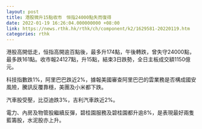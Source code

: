 ```yaml
---
layout: post
title: 港股微升15點收市　恒指24000點失而復得
date: 2022-01-19 16:26:04.000000000 +08:00
link: https://news.rthk.hk/rthk/ch/component/k2/1629581-20220119.htm
categories: rthk
---
```


港股高開低走，恒指高開逾百點後，最多升174點，午後轉跌，曾失守24000點，最多跌161點。收市報24127點，升15點，結束3日跌勢，全日主板成交額1150億元。

科技指數跌1%，阿里巴巴跌近2%，據報美國審查阿里巴巴的雲業務是否構成國安風險，騰訊反覆靠穩，美團及小米都下跌。

汽車股受壓，比亞迪跌3%，吉利汽車跌近2%。

電力、內房及物管股繼續反彈，碧桂園服務及碧桂園都升逾8%，是表現最好兩隻藍籌股，水泥股亦上升。
